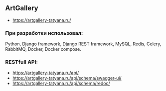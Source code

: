 ## ArtGallery
* https://artgallery-tatyana.ru/

### При разработки использовал:
Python, Django framework, Django REST framework, MySQL, Redis, Celery, RabbitMQ, Docker, Docker compose. 

### RESTfull API:
* https://artgallery-tatyana.ru/api/
* https://artgallery-tatyana.ru/api/schema/swagger-ui/
* https://artgallery-tatyana.ru/api/schema/redoc/

